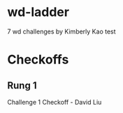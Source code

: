 # wd-ladder
7 wd challenges by Kimberly Kao
test 

# Checkoffs

## Rung 1

Challenge 1 Checkoff - David Liu
